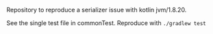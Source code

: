 Repository to reproduce a serializer issue with kotlin jvm/1.8.20.

See the single test file in commonTest.
Reproduce with `./gradlew test`